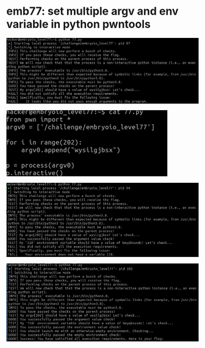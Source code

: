 # emb77: set multiple argv and env variable in python pwntools

![Should send many arguments](<../.gitbook/assets/image (73).png>)

![now I changed my script](<../.gitbook/assets/image (52).png>)

![Then now I should set environment variable](<../.gitbook/assets/image (69).png>)

![Now I get the flag.](<../.gitbook/assets/image (70).png>)
